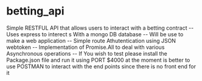 # betting_api
Simple  RESTFUL API that allows users to interact with a betting contract
-- Uses express to interect s With a mongo DB database
-- Will be use to make a web application
-- Simple route Athutentication using JSON webtoken
-- Implementation of Promise.All to  deal with various Asynchronous operations
-- If You wish to test please install the Package.json file and run it using PORT $4000 at the moment is better to use POSTMAN to  interact with the end points since there is no front end for it 